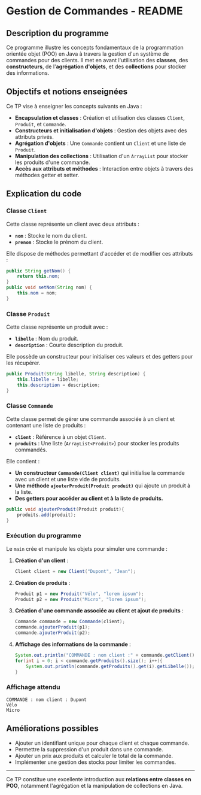 # Gestion de Commandes - README

## Description du programme
Ce programme illustre les concepts fondamentaux de la programmation orientée objet (POO) en Java à travers la gestion d'un système de commandes pour des clients. Il met en avant l'utilisation des **classes**, des **constructeurs**, de l'**agrégation d'objets**, et des **collections** pour stocker des informations.

## Objectifs et notions enseignées
Ce TP vise à enseigner les concepts suivants en Java :
- **Encapsulation et classes** : Création et utilisation des classes `Client`, `Produit`, et `Commande`.
- **Constructeurs et initialisation d'objets** : Gestion des objets avec des attributs privés.
- **Agrégation d'objets** : Une `Commande` contient un `Client` et une liste de `Produit`.
- **Manipulation des collections** : Utilisation d'un `ArrayList` pour stocker les produits d'une commande.
- **Accès aux attributs et méthodes** : Interaction entre objets à travers des méthodes getter et setter.

## Explication du code

### Classe `Client`
Cette classe représente un client avec deux attributs :
- **`nom`** : Stocke le nom du client.
- **`prenom`** : Stocke le prénom du client.

Elle dispose de méthodes permettant d'accéder et de modifier ces attributs :
```java
public String getNom() {
    return this.nom;
}
public void setNom(String nom) {
    this.nom = nom;
}
```

### Classe `Produit`
Cette classe représente un produit avec :
- **`libelle`** : Nom du produit.
- **`description`** : Courte description du produit.

Elle possède un constructeur pour initialiser ces valeurs et des getters pour les récupérer.
```java
public Produit(String libelle, String description) {
    this.libelle = libelle;
    this.description = description;
}
```

### Classe `Commande`
Cette classe permet de gérer une commande associée à un client et contenant une liste de produits :
- **`client`** : Référence à un objet `Client`.
- **`produits`** : Une liste (`ArrayList<Produit>`) pour stocker les produits commandés.

Elle contient :
- **Un constructeur `Commande(Client client)`** qui initialise la commande avec un client et une liste vide de produits.
- **Une méthode `ajouterProduit(Produit produit)`** qui ajoute un produit à la liste.
- **Des getters pour accéder au client et à la liste de produits.**

```java
public void ajouterProduit(Produit produit){
    produits.add(produit);
}
```

### Exécution du programme
Le `main` crée et manipule les objets pour simuler une commande :
1. **Création d'un client** :
   ```java
   Client client = new Client("Dupont", "Jean");
   ```
2. **Création de produits** :
   ```java
   Produit p1 = new Produit("Vélo", "lorem ipsum");
   Produit p2 = new Produit("Micro", "lorem ipsum");
   ```
3. **Création d'une commande associée au client et ajout de produits** :
   ```java
   Commande commande = new Commande(client);
   commande.ajouterProduit(p1);
   commande.ajouterProduit(p2);
   ```
4. **Affichage des informations de la commande** :
   ```java
   System.out.println("COMMANDE : nom client :" + commande.getClient().getNom());
   for(int i = 0; i < commande.getProduits().size(); i++){
       System.out.println(commande.getProduits().get(i).getLibelle());
   }
   ```

### Affichage attendu
```
COMMANDE : nom client : Dupont
Vélo
Micro
```

## Améliorations possibles
- Ajouter un identifiant unique pour chaque client et chaque commande.
- Permettre la suppression d'un produit dans une commande.
- Ajouter un prix aux produits et calculer le total de la commande.
- Implémenter une gestion des stocks pour limiter les commandes.

---
Ce TP constitue une excellente introduction aux **relations entre classes en POO**, notamment l'agrégation et la manipulation de collections en Java.


